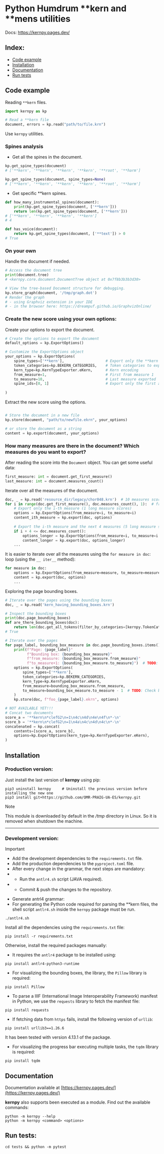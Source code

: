 # Python Humdrum **kern and **mens utilities

Docs: <a target="_blank" href="https://kernpy.pages.dev/">https://kernpy.pages.dev/</a>


## Index:
- [Code example](#code-example)
- [Installation](#installation)
- [Documentation](#documentation)
- [Run tests](#run-tests)


## Code example

Reading `**kern` files.
```python
import kernpy as kp

# Read a **kern file
document, errors = kp.read("path/to/file.krn")
```

Use `kernpy` utilities.

### Spines analysis
- Get all the spines in the document.
```python
kp.get_spine_types(document)
# ['**kern', '**kern', '**kern', '**kern', '**root', '**harm']

kp.get_spine_types(document, spine_types=None)
# ['**kern', '**kern', '**kern', '**kern', '**root', '**harm']
```

- Get specific **kern spines.
```python
def how_many_instrumental_spines(document):
    print(kp.get_spine_types(document, ['**kern']))
    return len(kp.get_spine_types(document, ['**kern']))
# ['**kern', '**kern', '**kern', '**kern']
# 4

def has_voice(document):
    return kp.get_spine_types(document, ['**text']) > 0
# True
```

### On your own

Handle the document if needed.
```python
# Access the document tree
print(document.tree)
# <kernpy.core.document.DocumentTree object at 0x7f8b3b3b3d30>

# View the tree-based Document structure for debugging.
kp.store_graph(document, '/tmp/graph.dot')
# Render the graph 
# - using Graphviz extension in your IDE
# - in the browser here: https://dreampuf.github.io/GraphvizOnline/
```

### Create the new score using your own options:

Create your options to export the document.
```python
# Create the options to export the document
default_options = kp.ExportOptions()

# Customize the ExportOptions object
your_options = kp.ExportOptions(
    spine_types=['**kern'],                   # Export only the **kern spines
    token_categories=kp.BEKERN_CATEGORIES,    # Token categories to export
    kern_type=kp.KernTypeExporter.eKern,      # Kern encoding
    from_measure=1,                           # First from measure 1
    to_measure=10,                            # Last measure exported
    spine_ids=[0, 1]                          # Export only the first and the second spine
    
)
```

Extract the new score using the options.
```python

# Store the document in a new file
kp.store(document, "path/to/newfile.ekrn", your_options)

# or store the document as a string
content = kp.export(document, your_options)
```


### How many measures are there in the document? Which measures do you want to export?

After reading the score into the `Document` object. You can get some useful data:
```python
first_measure: int = document.get_first_measure()
last_measure: int = document.measures_count()
```

Iterate over all the measures of the document.
```python
doc, _ = kp.read('resource_dir/legacy/chor048.krn')  # 10 measures score
for i in range(doc.get_first_measure(), doc.measures_count(), 1):  # from 1 to 11, step 1
    # Export only the i-th measure (1 long measure scores)
    options = kp.ExportOptions(from_measure=i, to_measure=i)
    content_ith_measure = kp.export(doc, options)
    
    # Export the i-th measure and the next 4 measures (5 long measure scores)
    if i + 4 <= doc.measures_count():
        options_longer = kp.ExportOptions(from_measure=i, to_measure=i + 4)
        content_longer = kp.export(doc, options_longer)
    ...
```

It is easier to iterate over all the measures using the `for measure in doc`: loop
(using the `__ iter__` method):
```python
for measure in doc:
    options = kp.ExportOptions(from_measure=measure, to_measure=measure)
    content = kp.export(doc, options)
    ...
```

Exploring the page bounding boxes. 
```python
# Iterate over the pages using the bounding boxes
doc, _ = kp.read('kern_having_bounding_boxes.krn')

# Inspect the bounding boxes
print(doc.page_bounding_boxes)
def are_there_bounding_boxes(doc):
    return len(doc.get_all_tokens(filter_by_categories=[kernpy.TokenCategory.BOUNDING_BOXES])) > 0
# True

# Iterate over the pages
for page_label, bounding_box_measure in doc.page_bounding_boxes.items():
    print(f"Page: {page_label}"
          f"Bounding box: {bounding_box_measure}"
          f"from_measure: {bounding_box_measure.from_measure}"
          f"to_measure+1: {bounding_box_measure.to_measure}")  # TODO: Check bounds
    options = kp.ExportOptions(
        spine_types=['**kern'],
        token_categories=kp.BEKERN_CATEGORIES,
        kern_type=kp.KernTypeExporter.eKern,
        from_measure=bounding_box_measure.from_measure,
        to_measure=bounding_box_measure.to_measure - 1  # TODO: Check bounds
    )
    kp.store(doc, f"foo_{page_label}.ekrn", options)

```

```python
# NOT AVAILABLE YET!!!
# Concat two documents
score_a = '**kern\n*clefG2\n=1\n4c\n4d\n4e\n4f\n*-\n'
score_b = '**kern\n*clefG2\n=1\n4a\n4c\n4d\n4c\n*-\n'
concatenated = kp.concat(
    contents=[score_a, score_b],
    options=kp.ExportOptions(kern_type=kp.KernTypeExporter.eKern),
)
```


## Installation

### Production version:
Just install the last version of **kernpy** using pip:
```shell
pip3 uninstall kernpy     # Uninstall the previous version before installing the new one
pip3 install git+https://github.com/OMR-PRAIG-UA-ES/kernpy.git
```

> [!NOTE]
> This module is downloaded by default in the _/tmp_ directory in Linux. So it is removed when shutdown the machine.

<hr>

### Development version:

> [!IMPORTANT]  
> - Add the development dependencies to the `requirements.txt` file.
> - Add the production dependencies to the `pyproject.toml` file.
> - After every change in the grammar, the next steps are mandatory:
> - - Run the `antlr4.sh` script (JAVA required).
> - - Commit & push the changes to the repository.


- Generate antrl4 grammar:
- For generating the Python code required for parsing the **kern files, the shell script `antlr4.sh` inside the `kernpy` package must be run.

```shell
./antlr4.sh
```

Install all the dependencies using the `requirements.txt` file:
```shell
pip install -r requirements.txt
```

Otherwise, install the required packages manually:


- It requires the `antlr4` package to be installed using:
```shell
pip install antlr4-python3-runtime
```


- For visualizing the bounding boxes, the library, the `Pillow` library is required:
```shell
pip install Pillow
```

- To parse a IIIF (International Image Interoperability Framework) manifest in Python, we use the `requests` library to fetch the manifest file:
```shell
pip install requests
```

- If fetching data from `https` fails, install the following version of `urllib`:
```shell
pip install urllib3==1.26.6
```

It has been tested with version 4.13.1 of the package.


- For visualizing the progress bar executing multiple tasks, the `tqdm` library is required:
```shell
pip install tqdm
```

## Documentation
Documentation available at [https://kernpy.pages.dev/](https://kernpy.pages.dev/)


**kernpy** also supports been executed as a module. Find out the available commands:
```shell
python -m kernpy --help
python -m kernpy <command> <options>
```


## Run tests:
```shell
cd tests && python -m pytest
```
